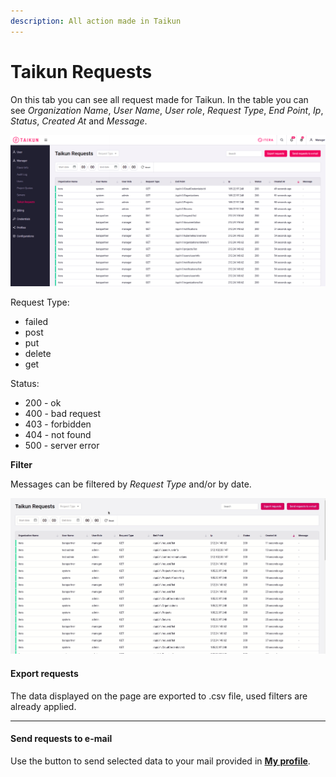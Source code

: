 ```yaml
---
description: All action made in Taikun
---
```


# Taikun Requests

On this tab you can see all request made for Taikun. In the table you can see _Organization Name_, _User Name_, _User role_, _Request Type_, _End Point_, _Ip_, _Status_, _Created_ _At_ and _Message_.

![Fig. 1: Taikun Requests](<../.gitbook/assets/overview taikun requests.png>)

Request Type:

* failed
* post
* put
* delete
* get

Status:

* 200 - ok
* 400 - bad request
* 403 - forbidden
* 404 - not found
* 500 - server error



**Filter**

Messages can be filtered by _Request Type_ and/or by date.

![Fig. 2: Filtering](<../.gitbook/assets/taikun request type, date.gif>)



#### **Export requests**

The data displayed on the page are exported to .csv file, used filters are already applied.

****

#### **Send requests to e-mail**

Use the button to send selected data to your mail provided in [**My profile**](https://itera.gitbook.io/taikun/user-guide-1/manager/my-profile).
